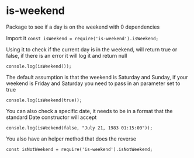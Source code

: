 # is-weekend

Package to see if a day is on the weekend with 0 dependencies

Import it
`const isWeekend = require('is-weekend').isWeekend;`

Using it to check if the current day is in the weekend, will return true or false, if there is an error it will log it and return null

`console.log(isWeekend());`

The default assumption is that the weekend is Saturday and Sunday, if your weekend is Friday and Saturday you need to pass in an parameter set to true

`console.log(isWeekend(true));`

You can also check a specific date, it needs to be in a format that the standard Date constructor will accept 

`console.log(isWeekend(false, "July 21, 1983 01:15:00"));`

You also have an helper method that does the reverse

`const isNotWeekend = require('is-weekend').isNotWeekend;`
